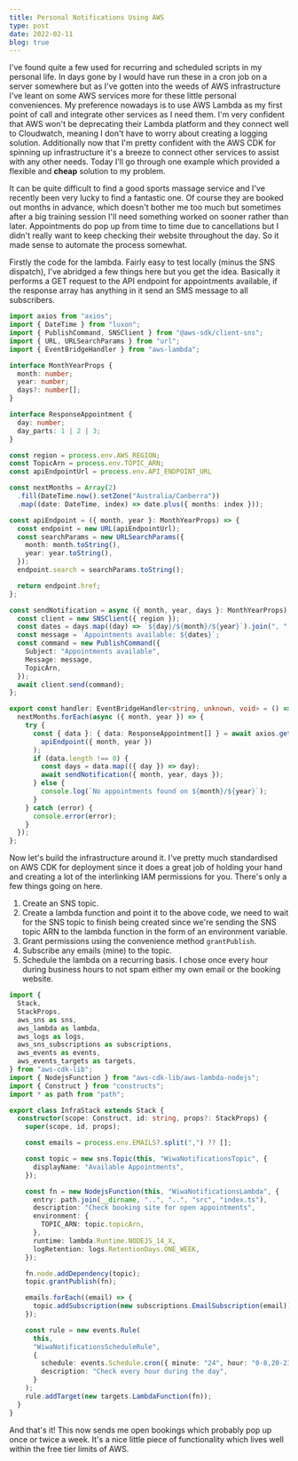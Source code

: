 ```yaml
---
title: Personal Notifications Using AWS
type: post
date: 2022-02-11
blog: true
---
```


I've found quite a few used for recurring and scheduled scripts in my personal life. In days gone by I would have run these in a cron job on a server somewhere but as I've gotten into the weeds of AWS infrastructure I've leant on some AWS services more for these little personal conveniences. My preference nowadays is to use AWS Lambda as my first point of call and integrate other services as I need them. I'm very confident that AWS won't be deprecating their Lambda platform and they connect well to Cloudwatch, meaning I don't have to worry about creating a logging solution. Additionally now that I'm pretty confident with the AWS CDK for spinning up infrastructure it's a breeze to connect other services to assist with any other needs. Today I'll go through one example which provided a flexible and **cheap** solution to my problem.

<!--more-->

It can be quite difficult to find a good sports massage service and I've recently been very lucky to find a fantastic one. Of course they are booked out months in advance, which doesn't bother me too much but sometimes after a big training session I'll need something worked on sooner rather than later. Appointments do pop up from time to time due to cancellations but I didn't really want to keep checking their website throughout the day. So it made sense to automate the process somewhat.

Firstly the code for the lambda. Fairly easy to test locally (minus the SNS dispatch), I've abridged a few things here but you get the idea. Basically it performs a GET request to the API endpoint for appointments available, if the response array has anything in it send an SMS message to all subscribers.

```ts
import axios from "axios";
import { DateTime } from "luxon";
import { PublishCommand, SNSClient } from "@aws-sdk/client-sns";
import { URL, URLSearchParams } from "url";
import { EventBridgeHandler } from "aws-lambda";

interface MonthYearProps {
  month: number;
  year: number;
  days?: number[];
}

interface ResponseAppointment {
  day: number;
  day_parts: 1 | 2 | 3;
}

const region = process.env.AWS_REGION;
const TopicArn = process.env.TOPIC_ARN;
const apiEndpointUrl = process.env.API_ENDPOINT_URL

const nextMonths = Array(2)
  .fill(DateTime.now().setZone("Australia/Canberra"))
  .map((date: DateTime, index) => date.plus({ months: index }));

const apiEndpoint = ({ month, year }: MonthYearProps) => {
  const endpoint = new URL(apiEndpointUrl);
  const searchParams = new URLSearchParams({
    month: month.toString(),
    year: year.toString(),
  });
  endpoint.search = searchParams.toString();

  return endpoint.href;
};

const sendNotification = async ({ month, year, days }: MonthYearProps) => {
  const client = new SNSClient({ region });
  const dates = days.map((day) => `${day}/${month}/${year}`).join(", ");
  const message = `Appointments available: ${dates}`;
  const command = new PublishCommand({
    Subject: "Appointments available",
    Message: message,
    TopicArn,
  });
  await client.send(command);
};

export const handler: EventBridgeHandler<string, unknown, void> = () => {
  nextMonths.forEach(async ({ month, year }) => {
    try {
      const { data }: { data: ResponseAppointment[] } = await axios.get(
        apiEndpoint({ month, year })
      );
      if (data.length !== 0) {
        const days = data.map(({ day }) => day);
        await sendNotification({ month, year, days });
      } else {
        console.log(`No appointments found on ${month}/${year}`);
      }
    } catch (error) {
      console.error(error);
    }
  });
};
```

Now let's build the infrastructure around it. I've pretty much standardised on AWS CDK for deployment since it does a great job of holding your hand and creating a lot of the interlinking IAM permissions for you. There's only a few things going on here.

1. Create an SNS topic.
2. Create a lambda function and point it to the above code, we need to wait for the SNS topic to finish being created since we're sending the SNS topic ARN to the lambda function in the form of an environment variable.
3. Grant permissions using the convenience method `grantPublish`.
4. Subscribe any emails (mine) to the topic.
5. Schedule the lambda on a recurring basis. I chose once every hour during business hours to not spam either my own email or the booking website.


```ts
import {
  Stack,
  StackProps,
  aws_sns as sns,
  aws_lambda as lambda,
  aws_logs as logs,
  aws_sns_subscriptions as subscriptions,
  aws_events as events,
  aws_events_targets as targets,
} from "aws-cdk-lib";
import { NodejsFunction } from "aws-cdk-lib/aws-lambda-nodejs";
import { Construct } from "constructs";
import * as path from "path";

export class InfraStack extends Stack {
  constructor(scope: Construct, id: string, props?: StackProps) {
    super(scope, id, props);

    const emails = process.env.EMAILS?.split(",") ?? [];

    const topic = new sns.Topic(this, "WiwaNotificationsTopic", {
      displayName: "Available Appointments",
    });

    const fn = new NodejsFunction(this, "WiwaNotificationsLambda", {
      entry: path.join(__dirname, "..", "..", "src", "index.ts"),
      description: "Check booking site for open appointments",
      environment: {
        TOPIC_ARN: topic.topicArn,
      },
      runtime: lambda.Runtime.NODEJS_14_X,
      logRetention: logs.RetentionDays.ONE_WEEK,
    });

    fn.node.addDependency(topic);
    topic.grantPublish(fn);

    emails.forEach((email) => {
      topic.addSubscription(new subscriptions.EmailSubscription(email));
    });

    const rule = new events.Rule(
      this,
      "WiwaNotificationsScheduleRule",
      {
        schedule: events.Schedule.cron({ minute: "24", hour: "0-8,20-23" }),
        description: "Check every hour during the day",
      }
    );
    rule.addTarget(new targets.LambdaFunction(fn));
  }
}
```

And that's it! This now sends me open bookings which probably pop up once or twice a week. It's a nice little piece of functionality which lives well within the free tier limits of AWS.
